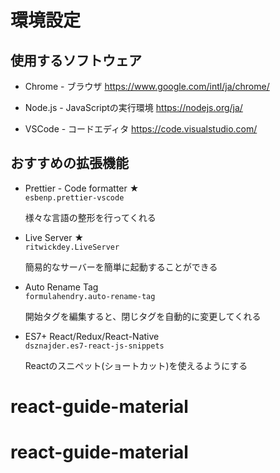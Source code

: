 # 環境設定
## 使用するソフトウェア
- Chrome - ブラウザ
https://www.google.com/intl/ja/chrome/

- Node.js - JavaScriptの実行環境
https://nodejs.org/ja/

- VSCode - コードエディタ
https://code.visualstudio.com/


## おすすめの拡張機能
- Prettier - Code formatter ★  
  `esbenp.prettier-vscode`

  様々な言語の整形を行ってくれる  

- Live Server ★  
  `ritwickdey.LiveServer`  

  簡易的なサーバーを簡単に起動することができる

- Auto Rename Tag  
  `formulahendry.auto-rename-tag`  

  開始タグを編集すると、閉じタグを自動的に変更してくれる

- ES7+ React/Redux/React-Native    
  `dsznajder.es7-react-js-snippets`  

  Reactのスニペット(ショートカット)を使えるようにする

# react-guide-material
# react-guide-material
